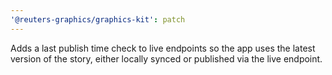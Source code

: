 ```yaml
---
'@reuters-graphics/graphics-kit': patch
---
```


Adds a last publish time check to live endpoints so the app uses the latest version of the story, either locally synced or published via the live endpoint.
